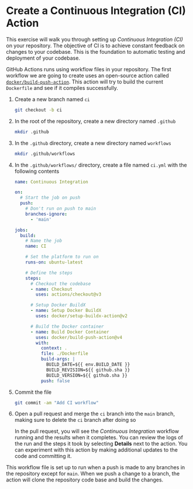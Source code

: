 # Create a Continuous Integration (CI) Action

This exercise will walk you through setting up _Continuous Integration (CI)_ on
your repository. The objective of CI is to achieve constant feedback on changes
to your codebase. This is the foundation to automatic testing and deployment of
your codebase.

GitHub Actions runs using workflow files in your repository. The first workflow
we are going to create uses an open-source action called
[`docker/build-push-action`](https://github.com/docker/build-push-action). This
action will try to build the current `Dockerfile` and see if it compiles
successfully.

1. Create a new branch named `ci`

   ```bash
   git checkout -b ci
   ```

2. In the root of the repository, create a new directory named `.github`

   ```bash
   mkdir .github
   ```

3. In the `.github` directory, create a new directory named `workflows`

   ```bash
   mkdir .github/workflows
   ```

4. In the `.github/workflows/` directory, create a file named `ci.yml` with the
   following contents

   ```yaml
   name: Continuous Integration

   on:
     # Start the job on push
     push:
       # Don't run on push to main
       branches-ignore:
         - 'main'

   jobs:
     build:
       # Name the job
       name: CI

       # Set the platform to run on
       runs-on: ubuntu-latest

       # Define the steps
       steps:
         # Checkout the codebase
         - name: Checkout
           uses: actions/checkout@v3

         # Setup Docker BuildX
         - name: Setup Docker BuildX
           uses: docker/setup-buildx-action@v2

         # Build the Docker container
         - name: Build Docker Container
           uses: docker/build-push-action@v4
           with:
             context: .
             file: ./Dockerfile
             build-args: |
               BUILD_DATE=${{ env.BUILD_DATE }}
               BUILD_REVISION=${{ github.sha }}
               BUILD_VERSION=${{ github.sha }}
             push: false
   ```

5. Commit the file

   ```bash
   git commit -am "Add CI workflow"
   ```

6. Open a pull request and merge the `ci` branch into the `main` branch, making
   sure to delete the `ci` branch after doing so

   In the pull request, you will see the _Continuous Integration_ workflow
   running and the results when it completes. You can review the logs of the run
   and the steps it took by selecting **Details** next to the action. You can
   experiment with this action by making additional updates to the code and
   committing it.

This workflow file is set up to run when a push is made to any branches in the
repository except for `main`. When we push a change to a branch, the action will
clone the repository code base and build the changes.
